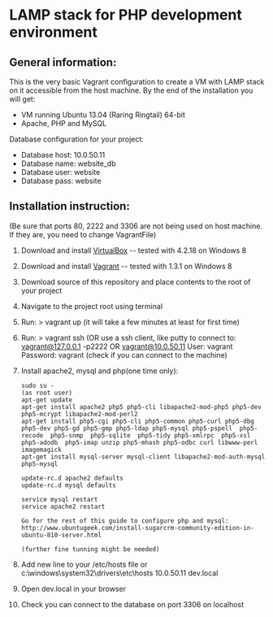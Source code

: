 LAMP stack for PHP development environment
==========================================

General information:
--------------------

This is the very basic Vagrant configuration to create a VM with LAMP stack on it accessible from the host machine.
By the end of the installation you will get:

  - VM running Ubuntu 13.04 (Raring Ringtail) 64-bit
  - Apache, PHP and MySQL

Database configuration for your project:

  - Database host: 10.0.50.11
  - Database name: website_db
  - Database user: website
  - Database pass: website

Installation instruction:
-------------------------
  (Be sure that ports 80, 2222 and 3306 are not being used on host machine. If they are, you need to change VagrantFile)

  1. Download and install [VirtualBox][1]  -- tested with 4.2.18 on Windows 8
  2. Download and install [Vagrant][2]     -- tested with 1.3.1  on Windows 8
  3. Download source of this repository and place contents to the root of your project
  4. Navigate to the project root using terminal
  5. Run: > vagrant up
  (it will take a few minutes at least for first time)
  
  6. Run: > vagrant ssh (OR use a ssh client, like putty  to connect to: vagrant@127.0.0.1 -p2222  OR  vagrant@10.0.50.11
            User: vagrant
            Password: vagrant
  (check if you can connect to the machine)
  
  7. Install apache2, mysql and php(one time only):
      ```
      sudo su -
      (as root user)
      apt-get update
      apt-get install apache2 php5 php5-cli libapache2-mod-php5 php5-dev php5-mcrypt libapache2-mod-perl2
      apt-get install php5-cgi php5-cli php5-common php5-curl php5-dbg php5-dev php5-gd php5-gmp php5-ldap php5-mysql php5-pspell  php5-recode  php5-snmp  php5-sqlite  php5-tidy php5-xmlrpc  php5-xsl php5-adodb  php5-imap unzip php5-mhash php5-odbc curl libwww-perl imagemagick 
      apt-get install mysql-server mysql-client libapache2-mod-auth-mysql php5-mysql

      update-rc.d apache2 defaults
      update-rc.d mysql defaults

      service mysql restart
      service apache2 restart

      Go for the rest of this guide to configure php and mysql:
      http://www.ubuntugeek.com/install-sugarcrm-community-edition-in-ubuntu-810-server.html

      (further fine tunning might be needed)
      ```
  8. Add new line to your /etc/hosts file or c:\windows\system32\drivers\etc\hosts
     10.0.50.11 dev.local
  9. Open dev.local in your browser
  10. Check you can connect to the database on port 3306 on localhost
  
  [1]: https://www.virtualbox.org/wiki/Downloads
  [2]: http://downloads.vagrantup.com/
  [3]: https://www.virtualbox.org/
  [4]: http://www.vagrantup.com/


